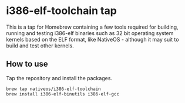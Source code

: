 # i386-elf-toolchain tap

This is a tap for Homebrew containing a few tools required for building,
running and testing i386-elf binaries such as 32 bit operating system kernels
based on the ELF format, like NativeOS - although it may suit to build and
test other kernels.

## How to use

Tap the repository and install the packages.

    brew tap nativeos/i386-elf-toolchain
    brew install i386-elf-binutils i386-elf-gcc
